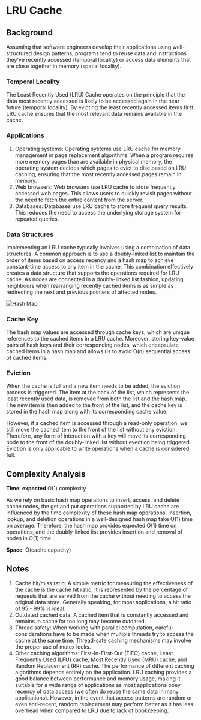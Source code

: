 # LRU Cache

## Background

Assuming that software engineers develop their applications using well-structured design patterns, programs tend to reuse data and instructions they've recently accessed (temporal locality) or access data elements that are close together in memory (spatial locality).

### Temporal Locality

The Least Recently Used (LRU) Cache operates on the principle that the data most recently accessed is likely to be accessed again in the near future (temporal locality). By evicting the least recently accessed items first, LRU cache ensures that the most relevant data remains available in the cache.

### Applications

<ol>
	<li>Operating systems: Operating systems use LRU cache for memory management in page replacement algorithms. When a program requires more memory pages than are available in physical memory, the operating system decides which pages to evict to disc based on LRU caching, ensuring that the most recently accessed pages remain in memory.</li>
	<li>Web browsers: Web browsers use LRU cache to store frequently accessed web pages. This allows users to quickly revisit pages without the need to fetch the entire content from the server.</li>
	<li>Databases: Databases use LRU cache to store frequent query results. This reduces the need to access the underlying storage system for repeated queries.</li>
</ol>

### Data Structures

Implementing an LRU cache typically involves using a combination of data structures. A common approach is to use a doubly-linked list to maintain the order of items based on access recency and a hash map to achieve constant-time access to any item in the cache. This combination effectively creates a data structure that supports the operations required for LRU cache. As nodes are connected in a doubly-linked list fashion, updating neighbours when rearranging recently cached items is as simple as redirecting the next and previous pointers of affected nodes.

<img src = "https://cdn.hashnode.com/res/hashnode/image/upload/v1655812960691/pqAZ20NyS.png?auto=compress,format&format=webp" alt = "Hash Map">

### Cache Key

The hash map values are accessed through cache keys, which are unique references to the cached items in a LRU cache. Moreover, storing key-value pairs of hash keys and their corresponding nodes, which encapsulate cached items in a hash map and allows us to avoid O(n) sequential access of cached items.

### Eviction

When the cache is full and a new item needs to be added, the eviction process is triggered. The item at the back of the list, which represents the least recently used data, is removed from both the list and the hash map. The new item is then added to the front of the list, and the cache key is stored in the hash map along with its corresponding cache value. 

However, if a cached item is accessed through a read-only operation, we still move the cached item to the front of the list without any eviction. Therefore, any form of interaction with a key will move its corresponding node to the front of the doubly-linked list without evection being triggered. Eviction is only applicable to write operations when a cache is considered full.

## Complexity Analysis

**Time**: **expected** O(1) complexity

As we rely on basic hash map operations to insert, access, and delete cache nodes, the get and put operations supported by LRU cache are influenced by the time complexity of these hash map operations. Insertion, lookup, and deletion operations in a well-designed hash map take O(1) time on average. Therefore, the hash map provides expected O(1) time on operations, and the doubly-linked list provides insertion and removal of nodes in O(1) time.

**Space**: O(cache capacity)

## Notes

<ol>
	<li>Cache hit/miss ratio: A simple metric for measuring the effectiveness of the cache is the cache hit ratio. It is represented by the percentage of requests that are served from the cache without needing to access the original data store. Generally speaking, for most applications, a hit ratio of 95 - 99% is ideal.</li>
	<li>Outdated cached data: A cached item that is constantly accessed and remains in cache for too long may become outdated.</li>
	<li>Thread safety: When working with parallel computation, careful considerations have to be made when multiple threads try to access the cache at the same time. Thread-safe caching mechanisms may involve the proper use of mutex locks.</li>
	<li>Other caching algorithms: First-In-First-Out (FIFO) cache, Least Frequently Used (LFU) cache, Most Recently Used (MRU) cache, and Random Replacement (RR) cache. The performance of different caching algorithms depends entirely on the application. LRU caching provides a good balance between performance and memory usage, making it suitable for a wide range of applications as most applications obey recency of data access (we often do reuse the same data in many applications). However, in the event that access patterns are random or even anti-recent, random replacement may perform better as it has less overhead when compared to LRU due to lack of bookkeeping.</li>
</ol>
